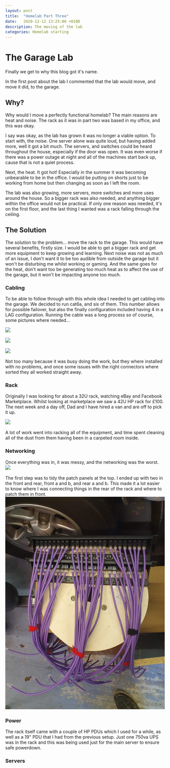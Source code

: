 ```yaml
---
layout: post
title:  "Homelab Part Three"
date:   2020-12-12 13:25:00 +0100
description: The moving of the lab
categories: Homelab starting 
---
```


# The Garage Lab
Finally we get to why this blog got it's name.

In the first post about the lab I commented that the lab would move, and move it did, to the garage.

## Why?
Why would I move a perfectly functional homelab? The main reasons are heat and noise. The rack as it was in part two was based in my office, and this was okay.

I say was okay, as the lab has grown it was no longer a viable option. To start with, the noise. One server alone was quite loud, but having added more, well it got a bit much. The servers, and switches could be heard throughout the house, especially if the door was open. It was even worse if there was a power outage at night and all of the machines start back up, cause that is not a quiet process. 

Next, the heat. It got hot! Especially in the summer it was becoming unbearable to be in the office. I would be putting on shorts just to be working from home but then changing as soon as I left the room. 

The lab was also growing, more servers, more switches and more uses around the house. So a bigger rack was also needed, and anything bigger within the office would not be practical. If only one reason was needed, it's on the first floor, and the last thing I wanted was a rack falling through the ceiling. 

## The Solution
The solution to the problem... move the rack to the garage. This would have several benefits, firstly size. I would be able to get a bigger rack and get more equipment to keep growing and learning. 
Next noise was not as much of an issue, I don't want it to be too audible from outside the garage but it won't be disturbing me whilst working or gaming. And the same goes for the heat, don't want too be generating too much heat as to affect the use of the garage, but it won't be impacting anyone too much. 

### Cabling
To be able to follow through with this whole idea I needed to get cabling into the garage. We decided to run cat6a, and six of them. This number allows for possible failover, but also the finally configuration included having 4 in a LAG configuration.
Running the cable was a long process so of course, some pictures where needed...

![]({{site.url}}/assets/cable1.jpg)

![]({{site.url}}/assets/cable2.jpg)

![]({{site.url}}/assets/cable3.jpg)

Not too many because it was busy doing the work, but they where installed with no problems, and once some issues with the right connectors where sorted they all worked straight away.

### Rack
Originally I was looking for about a 32U rack, watching eBay and Facebook Marketplace. Whilst looking at marketplace we saw a 42U HP rack for £100. The next week and a day off, Dad and I have hired a van and are off to pick it up. 

![]({{site.url}}/assets/RackEmpty.png)

A lot of work went into racking all of the equipment, and time spent cleaning all of the dust from them having been in a carpeted room inside. 

### Networking
Once everything was in, it was messy, and the networking was the worst.
![]({{site.url}}/assets/RackUntidy.jpg)

The first step was to tidy the patch panels at the top. I ended up with two in the front and rear, front a and b, and rear a and b. This made it a lot easier to know where I was connecting things in the rear of the rack and where to patch them in front.
![](../assets/Patch.jpg)

### Power
The rack itself came with a couple of HP PDUs which I used for a while, as well as a 19" PDU that I had from the previous setup. Just one 750va UPS was in the rack and this was being used just for the main server to ensure safe powerdown.

### Servers
